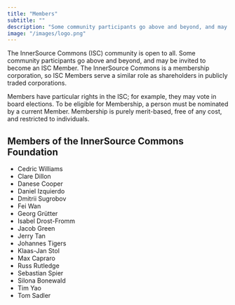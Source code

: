 ```yaml
---
title: "Members"
subtitle: ""
description: "Some community participants go above and beyond, and may be invited to become an ISC Member."
image: "/images/logo.png"
---
```


The InnerSource Commons (ISC) community is open to all. Some community participants go above and beyond, and may be invited to become an ISC Member.
The InnerSource Commons is a membership corporation, so ISC Members serve a similar role as shareholders in publicly traded corporations.

Members have particular rights in the ISC; for example, they may vote in board elections.
To be eligible for Membership, a person must be nominated by a current Member.
Membership is purely merit-based, free of any cost, and restricted to individuals.

## Members of the InnerSource Commons Foundation

* Cedric Williams
* Clare Dillon
* Danese Cooper
* Daniel Izquierdo
* Dmitrii Sugrobov
* Fei Wan
* Georg Grütter
* Isabel Drost-Fromm
* Jacob Green
* Jerry Tan
* Johannes Tigers
* Klaas-Jan Stol
* Max Capraro
* Russ Rutledge
* Sebastian Spier
* Silona Bonewald
* Tim Yao
* Tom Sadler
